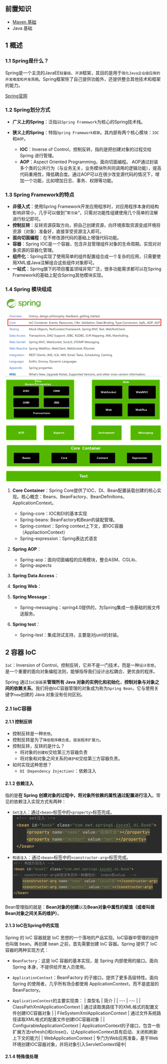## 前置知识

- [Maven 基础](./docs/Maven基础篇.md)
- Java 基础


## 1 概述

### 1.1 Spring是什么？

Spring是一个主流的JavaEE`轻量级`、`开源`框架，其目的是用于`简化Java企业级应用的开发难度和开发周期`。Spring框架除了自己提供功能外，还提供整合其他技术和框架的能力。

[Spring官网](https://spring.io/)

### 1.2 Spring划分方式

- **广义上的Spring**：泛指以`Spring Framework`为核心的Spring技术栈。

- **狭义上的Spring**：特指`Spring Framework框架`。其内部有两个核心模块：`IOC`和`AOP`。
    - **IOC**：Inverse of Control，控制反转，指的是把创建对象的过程交给 Spring 进行管理。
    - **AOP**：Aspect Oriented Programming，面向切面编程。 AOP通过封装多个类的公共行为（与业务无关，业务模块所共同调用的逻辑功能），提高代码重用性，降低耦合度。通过AOP可以在很少改变源代码的情况下，增加一个功能，比如增加日志、事务、权限等功能。

### 1.3 Spring Framework的特点

- **非侵入式**：使用Spring Framework开发应用程序时，对应用程序本身的结构影响非常小，几乎可以做到”`零污染`“，只需对功能性组建使用几个简单的注解进行标记即可。
- **控制反转**：反转资源获取方向，把自己创建资源，向环境索取资源变成环境将资源（对象）准备好，直接享受资源注入即可。
- **面向切面编程**：在不修改源代码的基础上增强代码功能。
- **容器**：Spring IOC是一个容器，包含并且管理组件对象的生命周期。实现对对象资源的容器化管理。
- **组件化**：Spring实现了使用简单的组件配置组合成一个复杂的应用，只需要使用XML或Java注解组合这些组件对象即可。
- **一站式**：Spring旗下的项目覆盖领域非常广泛，很多功能需求都可以在Spring Framework的基础上配合Spring其他模块实现。

### 1.4 Spring 模块组成
![Spring模块组成1](../images/spring6/Spring模块组成1.png)
![Spring模块组成2](../images/spring6/Spring模块组成2.png)

1. **Core Container**：Spring Core提供了IOC、DI、Bean配置装载创建的核心实现。核心概念：Beans、BeanFactory、BeanDefinitions、ApplicationContext。
    - Spring-core：IOC和DI的基本实现
    - Spring-beans: BeanFactory和Bean的装配管理。
    - Spring-context：Spring context上下文，即IOC容器（AppliactionContext）
    - Spring-expression：Spring表达式语言

2. **Spring AOP**：
    - Spring-aop：面向切面编程的应用模块，整合ASM、CGLib、
    - Spring-aspects

3. **Spring Data Access**：

4. **Spring Web**：

5. **Spring Message**：
    - Spring-messaging：spring4.0提供的，为Spring集成一些基础的报文传送服务。

6. **Spring test**：
    - Spring-test：集成测试支持，主要是对junit的封装。

## 2 容器 IoC

`IoC`：Inversion of Control，控制反转，它并不是一门技术，而是一种`设计思想`，是一个重要的面向对象编程法则，能够指导我们设计出松耦合、更优良的程序。

Spring 通过`IoC容器`来**管理所有 Java 对象的实例化和初始化**，**控制对象与对象之间的依赖关系**。我们将由IoC容器管理的对象成为称为`Spring Bean`，它与使用关键字`new`创建的 Java 对象没有任何区别。

### 2.1 IoC容器

#### 2.1.1 控制反转

- 控制反转是一种`思想`。
- 控制反转是为了`降低程序耦合度`，`提高程序扩展力`。
- 控制反转，反转的是什么？
    - 将对象的`创建权`交给第三方容器负责
    - 将对象和对象之间关系的`维护权`交给第三方容器负责。
- 如何实现这种思想？
    - `DI（Dependency Injection）`：依赖注入


#### 2.1.2 依赖注入

指的是**在 Spring 创建对象的过程中，将对象所依赖的属性通过配置进行注入**。常见的依赖注入实现方式有两种：

- `Set注入`：通过`<bean>`标签中的`<property>`标签完成。
    ![set注入](../images/spring6/set注入.png)
- `构造注入`：通过`<bean>`标签中的`<constructor-arg>`标签完成。
    ![set注入](../images/spring6/构造注入.png)

Bean管理指的就是：**Bean对象的创建**以及**Bean对象中属性的赋值（或者叫做Bean对象之间关系的维护）**。

#### 2.1.3 IoC在Spring中的实现

Spring 的 IoC 容器就是 IoC 思想的一个落地的产品实现。IoC容器中管理的组件也叫做 bean。再创建 bean 之前，首先需要创建 IoC 容器。Spring 提供了 IoC 容器的两种实现方式：

- `BeanFactory`：这是 IoC 容器的基本实现，是 Spring 内部使用的接口。面向 Spring 本身，不提供给开发人员使用。

- `ApplicationContext`：BeanFactory 的子接口，提供了更多高级特性。面向 Spring 的使用者，几乎所有场合都使用 ApplicationContext，而不是底层的 BeanFactory。

- `ApplicationContext`的主要实现类：
    | 类型名 | 简介 |
    | --- | --- |
    | ClassPathXmlApplicationContext | 通过读取类路径下的XML格式的配置文件创建IOC容器对象 | 
    | FileSystemXmlApplicationContext | 通过文件系统路径读取XML格式的配置文件创建IOC容器对象 |
    | ConfigurableApplicationContext | ApplicationContext的子接口，包含一些扩展方法refresh()和close()，让ApplicationContext具有启动、关闭和刷新上下文的能力|
    | WebApplicationContext | 专门为Web应用准备，基于Web环境创建IOC容器对象，并将对象引入ServletContext域中|

#### 2.1.4 特殊值处理
